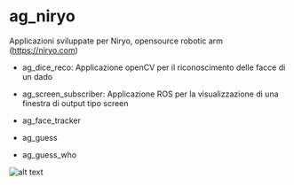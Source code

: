 # ag_niryo

Applicazioni sviluppate per Niryo, opensource robotic arm (https://niryo.com)

- ag_dice_reco: Applicazione openCV per il riconoscimento delle facce di un dado

- ag_screen_subscriber: Applicazione ROS per la visualizzazione di una finestra di output tipo screen

- ag_face_tracker

- ag_guess

- ag_guess_who

![alt text](https://gavazzionline.files.wordpress.com/2014/01/img_6916.jpg?w=300)
